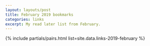 ```yaml
---
layout: layouts/post
title: February 2019 bookmarks
categories: links
excerpt: My read later list from February.
---
```


{% include partials/pairs.html list=site.data.links-2019-february %}
